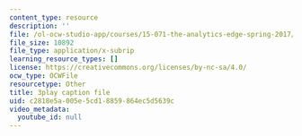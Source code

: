 ```yaml
---
content_type: resource
description: ''
file: /ol-ocw-studio-app/courses/15-071-the-analytics-edge-spring-2017/c2818e5a005e5cd18859864ec5d5639c_8hBr-bpykso.vtt
file_size: 10892
file_type: application/x-subrip
learning_resource_types: []
license: https://creativecommons.org/licenses/by-nc-sa/4.0/
ocw_type: OCWFile
resourcetype: Other
title: 3play caption file
uid: c2818e5a-005e-5cd1-8859-864ec5d5639c
video_metadata:
  youtube_id: null
---
```

